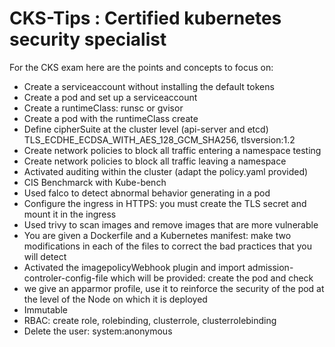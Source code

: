 # CKS-Tips : Certified kubernetes security specialist

For the CKS exam here are the points and concepts to focus on:
- Create a serviceaccount without installing the default tokens
- Create a pod and set up a serviceaccount
- Create a runtimeClass: runsc or gvisor
- Create a pod with the runtimeClass create
- Define cipherSuite at the cluster level (api-server and etcd) TLS_ECDHE_ECDSA_WITH_AES_128_GCM_SHA256, tlsversion:1.2
- Create network policies to block all traffic entering a namespace testing
- Create network policies to block all traffic leaving a namespace
- Activated auditing within the cluster (adapt the policy.yaml provided)
- CIS Benchmarck with Kube-bench
- Used falco to detect abnormal behavior generating in a pod
- Configure the ingress in HTTPS: you must create the TLS secret and mount it in the ingress
- Used trivy to scan images and remove images that are more vulnerable
- You are given a Dockerfile and a Kubernetes manifest: make two modifications in each of the files to correct the bad practices that you will detect
- Activated the imagepolicyWebhook plugin and import admission-controler-config-file which will be provided: create the pod and check
- we give an apparmor profile, use it to reinforce the security of the pod at the level of the Node on which it is deployed
- Immutable
- RBAC: create role, rolebinding, clusterrole, clusterrolebinding
- Delete the user: system:anonymous

